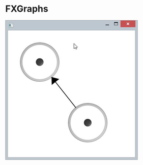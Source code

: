 # FXGraphs

![alt text](https://raw.githubusercontent.com/alexejsailer/FXGraphs/master/2016-04-02_14_07_07-.jpg)
